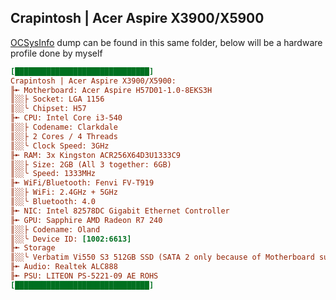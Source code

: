 ## Crapintosh | Acer Aspire X3900/X5900

[OCSysInfo](https://github.com/KernelWanderers/OCSysInfo) dump can be found in this same folder, below will be a hardware profile done by myself

```ini
[██████████████████████████████] 
Crapintosh | Acer Aspire X3900/X5900:
╟➼ Motherboard: Acer Aspire H57D01-1.0-8EKS3H
║░░├ Socket: LGA 1156
║░░╰ Chipset: H57
╟➼ CPU: Intel Core i3-540
║░░├ Codename: Clarkdale
║░░├ 2 Cores / 4 Threads
║░░╰ Clock Speed: 3GHz
╟➼ RAM: 3x Kingston ACR256X64D3U1333C9
║░░├ Size: 2GB (All 3 together: 6GB)
║░░╰ Speed: 1333MHz
╟➼ WiFi/Bluetooth: Fenvi FV-T919
║░░├ WiFi: 2.4GHz + 5GHz
║░░╰ Bluetooth: 4.0
╟➼ NIC: Intel 82578DC Gigabit Ethernet Controller
╟➼ GPU: Sapphire AMD Radeon R7 240
║░░├ Codename: Oland
║░░╰ Device ID: [1002:6613]
╟➼ Storage
║░░╰ Verbatim Vi550 S3 512GB SSD (SATA 2 only because of Motherboard support)
╟➼ Audio: Realtek ALC888
╟➼ PSU: LITEON PS-5221-09 AE ROHS
[██████████████████████████████]
```